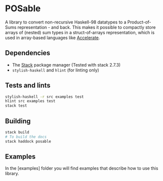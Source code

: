 # POSable

A library to convert non-recursive Haskell-98 datatypes to a Product-of-Sums
representation - and back. This makes it possible to compactly store arrays of
(nested) sum types in a struct-of-arrays representation, which is used in
array-based languages like [Accelerate].

[Accelerate]: https://www.acceleratehs.org/

## Dependencies

- The [Stack] package manager (Tested with stack 2.7.3)
- `stylish-haskell` and `hlint` (for linting only)

[Stack]: https://docs.haskellstack.org/en/stable/README/

## Tests and lints

``` bash
stylish-haskell -r src examples test
hlint src examples test
stack test
```

## Building

``` bash
stack build
# To build the docs
stack haddock posable
```

## Examples

In the [examples] folder you will find examples that describe how to use this
library.

